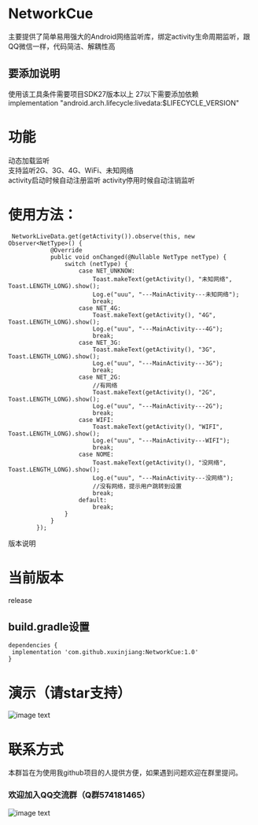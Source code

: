 # NetworkCue
主要提供了简单易用强大的Android网络监听库，绑定activity生命周期监听，跟QQ微信一样，代码简洁、解耦性高
## 要添加说明
  使用该工具条件需要项目SDK27版本以上
  27以下需要添加依赖  
  implementation "android.arch.lifecycle:livedata:$LIFECYCLE_VERSION"


# 功能

动态加载监听  
支持监听2G、3G、4G、WiFi、未知网络  
activity启动时候自动注册监听  activity停用时候自动注销监听

# 使用方法：
```
 NetworkLiveData.get(getActivity()).observe(this, new Observer<NetType>() {
            @Override
            public void onChanged(@Nullable NetType netType) {
                switch (netType) {
                    case NET_UNKNOW:
                        Toast.makeText(getActivity(), "未知网络", Toast.LENGTH_LONG).show();
                        Log.e("uuu", "---MainActivity---未知网络");
                        break;
                    case NET_4G:
                        Toast.makeText(getActivity(), "4G", Toast.LENGTH_LONG).show();
                        Log.e("uuu", "---MainActivity---4G");
                        break;
                    case NET_3G:
                        Toast.makeText(getActivity(), "3G", Toast.LENGTH_LONG).show();
                        Log.e("uuu", "---MainActivity---3G");
                        break;
                    case NET_2G:
                        //有网络
                        Toast.makeText(getActivity(), "2G", Toast.LENGTH_LONG).show();
                        Log.e("uuu", "---MainActivity---2G");
                        break;
                    case WIFI:
                        Toast.makeText(getActivity(), "WIFI", Toast.LENGTH_LONG).show();
                        Log.e("uuu", "---MainActivity---WIFI");
                        break;
                    case NOME:
                        Toast.makeText(getActivity(), "没网络", Toast.LENGTH_LONG).show();
                        Log.e("uuu", "---MainActivity---没网络");
                        //没有网络，提示用户跳转到设置
                        break;
                    default:
                        break;
                }
            }
        });
```

版本说明

# 当前版本

release

## build.gradle设置
```
dependencies {
 implementation 'com.github.xuxinjiang:NetworkCue:1.0'
}
```
# 演示（请star支持）

![image text](https://github.com/xuxinjiang/NetworkCue-/blob/master/gif/zjl.gif)

# 联系方式

 本群旨在为使用我github项目的人提供方便，如果遇到问题欢迎在群里提问。

### 欢迎加入QQ交流群（Q群574181465）

![image text](https://github.com/xuxinjiang/NetworkCue-/blob/master/gif/qqqun.png)


